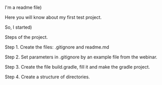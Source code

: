 I'm a readme file)

Here you will know about my first test project.

So, I started)

Steps of the project.

Step 1. Create the files: .gitignore and readme.md

Step 2. Set parameters in .gitignore by an example file from the webinar.

Step 3. Create the file build.gradle, fill it and make the gradle project.

Step 4. Create a structure of directories.



